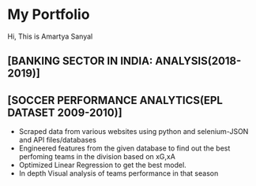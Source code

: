 # My Portfolio
Hi, This is Amartya Sanyal
## [BANKING SECTOR IN INDIA: ANALYSIS(2018-2019)]


## [SOCCER PERFORMANCE ANALYTICS(EPL DATASET 2009-2010)]
* Scraped data from various websites using python and selenium-JSON and API files/databases
* Engineered features from the given database to find out the best perfoming teams in the division based on xG,xA
* Optimized Linear Regression to get the best model. 
* In depth Visual analysis of teams performance in that season

